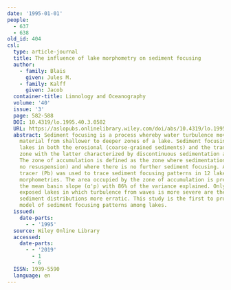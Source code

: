```yaml
---
date: '1995-01-01'
people:
  - 637
  - 638
old_id: 404
csl:
  type: article-journal
  title: The influence of lake morphometry on sediment focusing
  author:
    - family: Blais
      given: Jules M.
    - family: Kalff
      given: Jacob
  container-title: Limnology and Oceanography
  volume: '40'
  issue: '3'
  page: 582-588
  DOI: 10.4319/lo.1995.40.3.0582
  URL: https://aslopubs.onlinelibrary.wiley.com/doi/abs/10.4319/lo.1995.40.3.0582
  abstract: Sediment focusing is a process whereby water turbulence moves sedimented
    material from shallower to deeper zones of a lake. Sediment focusing occurs in
    lakes in both the erosional (coarse-grained sediments) and the transportational
    zone with the latter characterized by discontinuous sedimentation and resuspension.
    The zone of accumulation is defined as the zone where sedimentation is final (i.e.
    no resuspension) and where there is no further sediment focusing. A geochemical
    tracer (Pb) was used to trace sediment focusing patterns in 12 lakes of different
    morphometries. The area occupied by the zone of accumulation is predicted from
    the mean basin slope (α'p) with 86% of the variance explained. Only in large,
    exposed lakes in which turbulence from waves is more severe are the resulting
    sediment distributions more erratic. This study is the first to provide a general
    model of sediment focusing patterns among lakes.
  issued:
    date-parts:
      - - '1995'
  source: Wiley Online Library
  accessed:
    date-parts:
      - - '2019'
        - 1
        - 6
  ISSN: 1939-5590
  language: en
---
```

